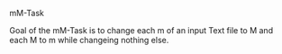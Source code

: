 mM-Task

Goal of the mM-Task is to change each m of an input Text file to M and each M to m while changeing nothing else.